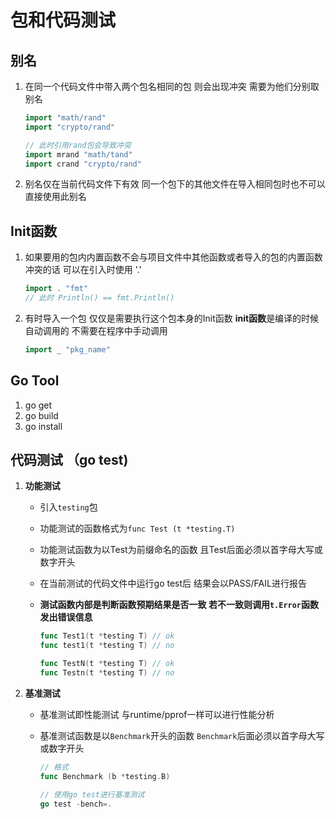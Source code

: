 # 包和代码测试

## 别名

1. 在同一个代码文件中带入两个包名相同的包 则会出现冲突 需要为他们分别取别名

   ```go
   import "math/rand"
   import "crypto/rand"
   
   // 此时引用rand包会导致冲突
   import mrand "math/tand"
   import crand "crypto/rand"
   ```

2. 别名仅在当前代码文件下有效 同一个包下的其他文件在导入相同包时也不可以直接使用此别名

## Init函数

1. 如果要用的包内内置函数不会与项目文件中其他函数或者导入的包的内置函数冲突的话 可以在引入时使用 '.'

   ```go
   import . "fmt"
   // 此时 Println() == fmt.Println()
   ```

   

2. 有时导入一个包 仅仅是需要执行这个包本身的Init函数 **init函数**是编译的时候自动调用的 不需要在程序中手动调用

   ```go
   import _ "pkg_name"
   ```

   

## Go Tool

1. go get
2. go build
3. go install 

   

## 代码测试 （go test)

1. **功能测试**

   - 引入`testing`包

   - 功能测试的函数格式为`func Test (t *testing.T)`

   - 功能测试函数为以Test为前缀命名的函数 且Test后面必须以首字母大写或数字开头

   - 在当前测试的代码文件中运行go test后 结果会以PASS/FAIL进行报告

   - **测试函数内部是判断函数预期结果是否一致 若不一致则调用`t.Error`函数发出错误信息**

     ```go
     func Test1(t *testing T) // ok
     func test1(t *testing T) // no
     
     func TestN(t *testing T) // ok
     func Testn(t *testing T) // no
     ```

     

2. **基准测试**

   - 基准测试即性能测试 与runtime/pprof一样可以进行性能分析 

   - 基准测试函数是以`Benchmark`开头的函数 `Benchmark`后面必须以首字母大写或数字开头

     ```go
     // 格式
     func Benchmark (b *testing.B)
     
     // 使用go test进行基准测试
     go test -bench=.
     ```

     